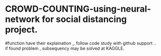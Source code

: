 # CROWD-COUNTING-using-neural-network for social distancing project.
#function have their explaination ,, follow code study with github support .. if found problem , subsequency may be solved at KAGGLE.
